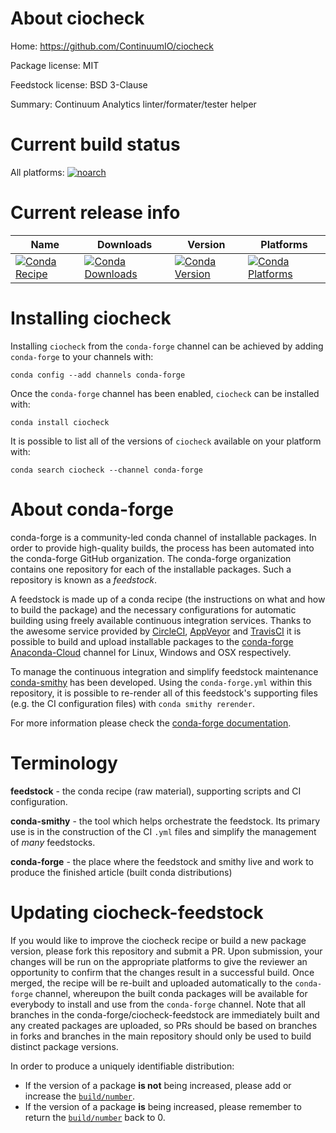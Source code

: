 About ciocheck
==============

Home: https://github.com/ContinuumIO/ciocheck

Package license: MIT

Feedstock license: BSD 3-Clause

Summary: Continuum Analytics linter/formater/tester helper



Current build status
====================

All platforms:
[![noarch](https://img.shields.io/circleci/project/github/conda-forge/ciocheck-feedstock/master.svg?label=noarch)](https://circleci.com/gh/conda-forge/ciocheck-feedstock)

Current release info
====================

| Name | Downloads | Version | Platforms |
| --- | --- | --- | --- |
| [![Conda Recipe](https://img.shields.io/badge/recipe-ciocheck-green.svg)](https://anaconda.org/conda-forge/ciocheck) | [![Conda Downloads](https://img.shields.io/conda/dn/conda-forge/ciocheck.svg)](https://anaconda.org/conda-forge/ciocheck) | [![Conda Version](https://img.shields.io/conda/vn/conda-forge/ciocheck.svg)](https://anaconda.org/conda-forge/ciocheck) | [![Conda Platforms](https://img.shields.io/conda/pn/conda-forge/ciocheck.svg)](https://anaconda.org/conda-forge/ciocheck) |

Installing ciocheck
===================

Installing `ciocheck` from the `conda-forge` channel can be achieved by adding `conda-forge` to your channels with:

```
conda config --add channels conda-forge
```

Once the `conda-forge` channel has been enabled, `ciocheck` can be installed with:

```
conda install ciocheck
```

It is possible to list all of the versions of `ciocheck` available on your platform with:

```
conda search ciocheck --channel conda-forge
```


About conda-forge
=================

conda-forge is a community-led conda channel of installable packages.
In order to provide high-quality builds, the process has been automated into the
conda-forge GitHub organization. The conda-forge organization contains one repository
for each of the installable packages. Such a repository is known as a *feedstock*.

A feedstock is made up of a conda recipe (the instructions on what and how to build
the package) and the necessary configurations for automatic building using freely
available continuous integration services. Thanks to the awesome service provided by
[CircleCI](https://circleci.com/), [AppVeyor](http://www.appveyor.com/)
and [TravisCI](https://travis-ci.org/) it is possible to build and upload installable
packages to the [conda-forge](https://anaconda.org/conda-forge)
[Anaconda-Cloud](http://docs.anaconda.org/) channel for Linux, Windows and OSX respectively.

To manage the continuous integration and simplify feedstock maintenance
[conda-smithy](http://github.com/conda-forge/conda-smithy) has been developed.
Using the ``conda-forge.yml`` within this repository, it is possible to re-render all of
this feedstock's supporting files (e.g. the CI configuration files) with ``conda smithy rerender``.

For more information please check the [conda-forge documentation](https://conda-forge.org/docs/).

Terminology
===========

**feedstock** - the conda recipe (raw material), supporting scripts and CI configuration.

**conda-smithy** - the tool which helps orchestrate the feedstock.
                   Its primary use is in the construction of the CI ``.yml`` files
                   and simplify the management of *many* feedstocks.

**conda-forge** - the place where the feedstock and smithy live and work to
                  produce the finished article (built conda distributions)


Updating ciocheck-feedstock
===========================

If you would like to improve the ciocheck recipe or build a new
package version, please fork this repository and submit a PR. Upon submission,
your changes will be run on the appropriate platforms to give the reviewer an
opportunity to confirm that the changes result in a successful build. Once
merged, the recipe will be re-built and uploaded automatically to the
`conda-forge` channel, whereupon the built conda packages will be available for
everybody to install and use from the `conda-forge` channel.
Note that all branches in the conda-forge/ciocheck-feedstock are
immediately built and any created packages are uploaded, so PRs should be based
on branches in forks and branches in the main repository should only be used to
build distinct package versions.

In order to produce a uniquely identifiable distribution:
 * If the version of a package **is not** being increased, please add or increase
   the [``build/number``](http://conda.pydata.org/docs/building/meta-yaml.html#build-number-and-string).
 * If the version of a package **is** being increased, please remember to return
   the [``build/number``](http://conda.pydata.org/docs/building/meta-yaml.html#build-number-and-string)
   back to 0.